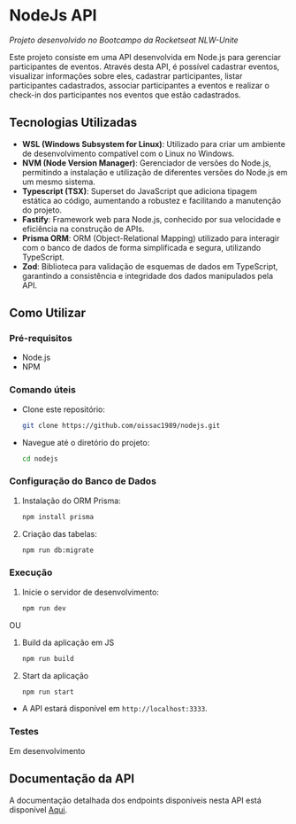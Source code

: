 
# NodeJs API

_Projeto desenvolvido no Bootcampo da Rocketseat NLW-Unite_

Este projeto consiste em uma API desenvolvida em Node.js para gerenciar participantes de eventos. Através desta API, é possível cadastrar eventos, visualizar informações sobre eles, cadastrar participantes, listar participantes cadastrados, associar participantes a eventos e realizar o check-in dos participantes nos eventos que estão cadastrados.

## Tecnologias Utilizadas

- **WSL (Windows Subsystem for Linux)**: Utilizado para criar um ambiente de desenvolvimento compatível com o Linux no Windows.
- **NVM (Node Version Manager)**: Gerenciador de versões do Node.js, permitindo a instalação e utilização de diferentes versões do Node.js em um mesmo sistema.
- **Typescript (TSX)**: Superset do JavaScript que adiciona tipagem estática ao código, aumentando a robustez e facilitando a manutenção do projeto.
- **Fastify**: Framework web para Node.js, conhecido por sua velocidade e eficiência na construção de APIs.
- **Prisma ORM**: ORM (Object-Relational Mapping) utilizado para interagir com o banco de dados de forma simplificada e segura, utilizando TypeScript.
- **Zod**: Biblioteca para validação de esquemas de dados em TypeScript, garantindo a consistência e integridade dos dados manipulados pela API.


## Como Utilizar

### Pré-requisitos

- Node.js
- NPM


### Comando úteis

- Clone este repositório:

   ```bash
   git clone https://github.com/oissac1989/nodejs.git
   ```

- Navegue até o diretório do projeto:

   ```bash
   cd nodejs
   ```


### Configuração do Banco de Dados

1. Instalação do ORM Prisma:

   ```bash
   npm install prisma
   ```

2. Criação das tabelas:

	```bash
	npm run db:migrate
	```


### Execução

1. Inicie o servidor de desenvolvimento:

   ```bash
   npm run dev
   ```
   
OU


1. Build da aplicação em JS

	```bash
	npm run build
	```

2. Start da aplicação

	```bash
	npm run start
	```
   

- A API estará disponível em `http://localhost:3333`.

### Testes

Em desenvolvimento

## Documentação da API

A documentação detalhada dos endpoints disponíveis nesta API está disponível [Aqui](https://nlw-unite-nodejs.onrender.com/docs).
